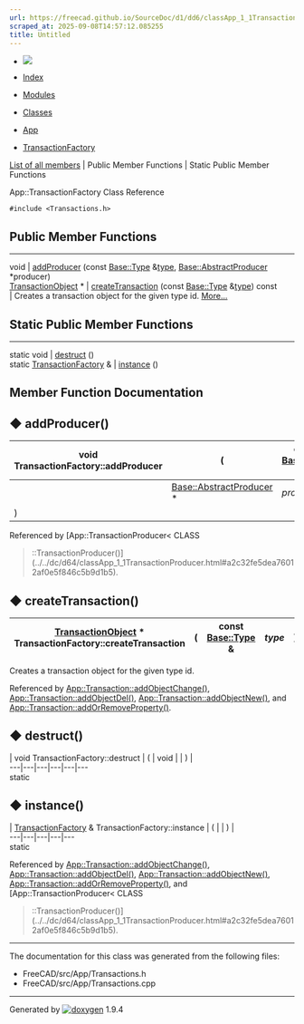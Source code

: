 ```yaml
---
url: https://freecad.github.io/SourceDoc/d1/dd6/classApp_1_1TransactionFactory.html
scraped_at: 2025-09-08T14:57:12.085255
title: Untitled
---
```


  * [ ![](https://www.freecad.org/svg/logo-freecad.svg) ](https://freecadweb.org "FreeCAD")
  * [Index](../../index.html "Index")
  * [Modules](../../modules.html "Modules list")
  * [Classes](../../annotated.html "Annotated list")

  * [App](../../dd/dc2/namespaceApp.html)
  * [TransactionFactory](../../d1/dd6/classApp_1_1TransactionFactory.html)

[List of all members](../../db/d2e/classApp_1_1TransactionFactory-members.html) | Public Member Functions | Static Public Member Functions

App::TransactionFactory Class Reference

`#include <Transactions.h>`

##  Public Member Functions  
  
---  
void | [addProducer](../../d1/dd6/classApp_1_1TransactionFactory.html#abbff4564591cd86cadb17beb491d7c67) (const [Base::Type](../../dc/dee/classBase_1_1Type.html) &[type](../../d9/d98/classtype.html), [Base::AbstractProducer](../../d8/dd4/classBase_1_1AbstractProducer.html) *producer)  
[TransactionObject](../../d9/d02/classApp_1_1TransactionObject.html) * | [createTransaction](../../d1/dd6/classApp_1_1TransactionFactory.html#a8821bd6f94ff32feea26aefae911648b) (const [Base::Type](../../dc/dee/classBase_1_1Type.html) &[type](../../d9/d98/classtype.html)) const  
| Creates a transaction object for the given type id.
[More...](../../d1/dd6/classApp_1_1TransactionFactory.html#a8821bd6f94ff32feea26aefae911648b)  
  
  
##  Static Public Member Functions  
  
---  
static void | [destruct](../../d1/dd6/classApp_1_1TransactionFactory.html#a71b62fd5b7ae572fb041cb2b3cc135b3) ()  
static [TransactionFactory](../../d1/dd6/classApp_1_1TransactionFactory.html) & | [instance](../../d1/dd6/classApp_1_1TransactionFactory.html#a878e27df0be7d047788f31b16c1b5ba6) ()  
  
## Member Function Documentation

## ◆ addProducer()

void TransactionFactory::addProducer  | ( | const [Base::Type](../../dc/dee/classBase_1_1Type.html) & | _type_ ,   
---|---|---|---  
|  | [Base::AbstractProducer](../../d8/dd4/classBase_1_1AbstractProducer.html) *  | _producer_  
| ) | |   
  
Referenced by [App::TransactionProducer< CLASS
>::TransactionProducer()](../../dc/d64/classApp_1_1TransactionProducer.html#a2c32fe5dea76012af0e5f846c5b9d1b5).

## ◆ createTransaction()

[TransactionObject](../../d9/d02/classApp_1_1TransactionObject.html) * TransactionFactory::createTransaction  | ( | const [Base::Type](../../dc/dee/classBase_1_1Type.html) & | _type_| ) |  const  
---|---|---|---|---|---  
  
Creates a transaction object for the given type id.

Referenced by
[App::Transaction::addObjectChange()](../../de/dbf/classApp_1_1Transaction.html#a49570b3477b90ad3f35dae121668ea87),
[App::Transaction::addObjectDel()](../../de/dbf/classApp_1_1Transaction.html#aaa52509516281edac9af07edc57bb707),
[App::Transaction::addObjectNew()](../../de/dbf/classApp_1_1Transaction.html#a33d72374a75b0138c6a5c9d71c858cff),
and
[App::Transaction::addOrRemoveProperty()](../../de/dbf/classApp_1_1Transaction.html#a13b0dfb6149502294662f69042e250d8).

## ◆ destruct()

| void TransactionFactory::destruct  | ( | void  | | ) |   
---|---|---|---|---|---  
static  
  
## ◆ instance()

| [TransactionFactory](../../d1/dd6/classApp_1_1TransactionFactory.html) & TransactionFactory::instance  | ( | | ) |   
---|---|---|---|---  
static  
  
Referenced by
[App::Transaction::addObjectChange()](../../de/dbf/classApp_1_1Transaction.html#a49570b3477b90ad3f35dae121668ea87),
[App::Transaction::addObjectDel()](../../de/dbf/classApp_1_1Transaction.html#aaa52509516281edac9af07edc57bb707),
[App::Transaction::addObjectNew()](../../de/dbf/classApp_1_1Transaction.html#a33d72374a75b0138c6a5c9d71c858cff),
[App::Transaction::addOrRemoveProperty()](../../de/dbf/classApp_1_1Transaction.html#a13b0dfb6149502294662f69042e250d8),
and [App::TransactionProducer< CLASS
>::TransactionProducer()](../../dc/d64/classApp_1_1TransactionProducer.html#a2c32fe5dea76012af0e5f846c5b9d1b5).

* * *

The documentation for this class was generated from the following files:

  * FreeCAD/src/App/Transactions.h
  * FreeCAD/src/App/Transactions.cpp

* * *

Generated by
[![doxygen](../../doxygen.svg)](https://www.doxygen.org/index.html) 1.9.4

